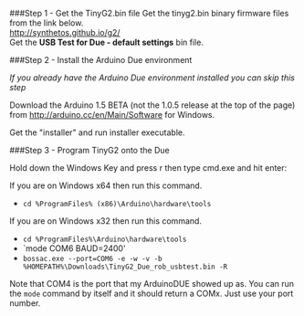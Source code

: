 ###Step 1 - Get the TinyG2.bin file
Get the tinyg2.bin binary firmware files from the link below.
<br>
http://synthetos.github.io/g2/<br>
Get the **USB Test for Due - default settings** bin file.

###Step 2 - Install the Arduino Due environment

_If you already have the Arduino Due environment installed you can skip this step_

Download the Arduino 1.5 BETA (not the 1.0.5 release at the top of the page) from http://arduino.cc/en/Main/Software for Windows.

Get the "installer" and run installer executable.

###Step 3 - Program TinyG2 onto the Due

Hold down the Windows Key and press r then type cmd.exe and hit enter:

If you are on Windows x64 then run this command.
* `cd %ProgramFiles% (x86)\Arduino\hardware\tools`

If you are on Windows x32 then run this command.
* `cd %ProgramFiles%\Arduino\hardware\tools`
* `mode COM6 BAUD=2400'
* `bossac.exe --port=COM6 -e -w -v -b %HOMEPATH%\Downloads\TinyG2_Due_rob_usbtest.bin -R`

Note that COM4 is the port that my ArduinoDUE showed up as.  You can run the `mode` command by itself and it should return a COMx.  Just use your port number.